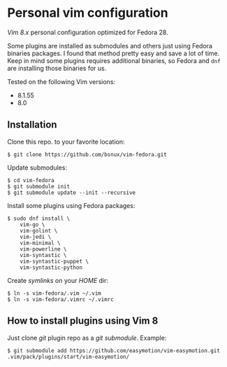 # Personal vim configuration

*Vim 8.x* personal configuration optimized for Fedora 28.

Some plugins are installed as submodules and others just using Fedora binaries
packages. I found that method pretty easy and save a lot of time. Keep in mind
some plugins requires additional binaries, so Fedora and `dnf` are installing
those binaries for us.

Tested on the following Vim versions:

* 8.1.55
* 8.0

## Installation

Clone this repo. to your favorite location:

```
$ git clone https://github.com/bsnux/vim-fedora.git
```

Update submodules:

```
$ cd vim-fedora
$ git submodule init
$ git submodule update --init --recursive
```

Install some plugins using Fedora packages:

```
$ sudo dnf install \
    vim-go \
    vim-golint \
    vim-jedi \
    vim-minimal \
    vim-powerline \
    vim-syntastic \
    vim-syntastic-puppet \
    vim-syntastic-python
```

Create *symlinks* on your *HOME* dir:

```
$ ln -s vim-fedora/.vim ~/.vim
$ ln -s vim-fedora/.vimrc ~/.vimrc
```

## How to install plugins using Vim 8

Just clone *git* plugin repo as a *git submodule*. Example:

```
$ git submodule add https://github.com/easymotion/vim-easymotion.git .vim/pack/plugins/start/vim-easymotion/
```
